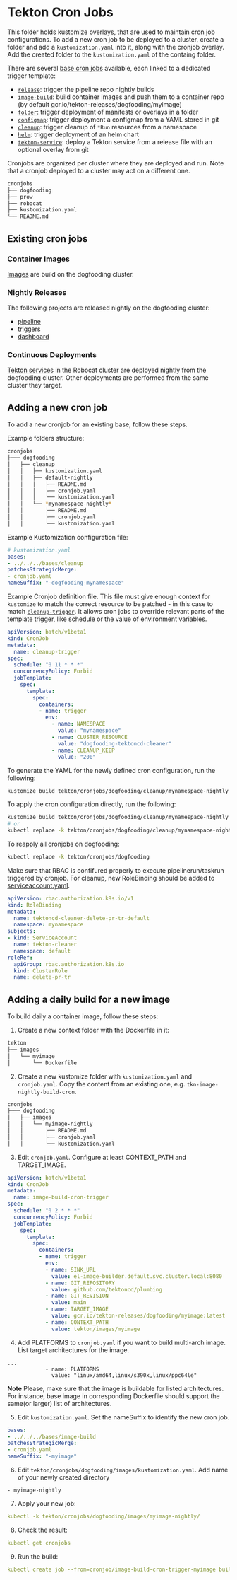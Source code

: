 # Tekton Cron Jobs

This folder holds kustomize overlays, that are used to maintain cron job
configurations. To add a new cron job to be deployed to a cluster,
create a folder and add a `kustomization.yaml` into it, along with the
cronjob overlay. Add the created folder to the `kustomization.yaml` of
the containg folder.

There are several [base cron jobs](bases/) available, each linked to a
dedicated trigger template:

* [`release`](../resources/nightly-releases): trigger the pipeline repo
  nightly builds
* [`image-build`](../resources/images/image-build-trigger.yaml): build
  container images and push them to a container repo (by default
  gcr.io/tekton-releases/dogfooding/myimage)
* [`folder`](../resources/cd/folder-template.yaml): trigger deployment
  of manifests or overlays in a folder
* [`configmap`](../resources/cd/configmap-template.yaml): trigger
  deployment a configmap from a YAML stored in git
* [`cleanup`](../resources/cd/cleanup-template.yaml): trigger cleanup
  of `*Run` resources from a namespace
* [`helm`](../resources/cd/helm-template.yaml): trigger deployment of
  an helm chart
* [`tekton-service`](../resources/cd/tekton-template.yaml): deploy a
  Tekton service from a release file with an optional overlay from git

Cronjobs are organized per cluster where they are deployed and run.
Note that a cronjob deployed to a cluster may act on a different one.

```bash
cronjobs
├── dogfooding
├── prow
├── robocat
├── kustomization.yaml
└── README.md
```

## Existing cron jobs

### Container Images

[Images](dogfooding/images) are build on the dogfooding cluster.

### Nightly Releases

The following projects are released nightly on the dogfooding cluster:

* [pipeline](dogfooding/releases/pipeline-nightly/README.md)
* [triggers](dogfooding/releases/triggers-nightly/README.md)
* [dashboard](dogfooding/releases/dashboard-nightly/README.md)

### Continuous Deployments

[Tekton services](dogfooding/tekton) in the Robocat cluster are deployed
nightly from the dogfooding cluster. Other deployments are performed from
the same cluster they target.

## Adding a new cron job

To add a new cronjob for an existing base, follow these steps.

Example folders structure:

```bash
cronjobs
├─── dogfooding
│   ├── cleanup
│   │   ├── kustomization.yaml
│   │   ├── default-nightly
│   │   │   ├── README.md
│   │   │   ├── cronjob.yaml
│   │   │   └── kustomization.yaml
│   │   └── *mynamespace-nightly*
│   │       ├── README.md
│   │       ├── cronjob.yaml
│   │       └── kustomization.yaml
```

Example Kustomization configuration file:

```yaml
# kustomization.yaml
bases:
- ../../../bases/cleanup
patchesStrategicMerge:
- cronjob.yaml
nameSuffix: "-dogfooding-mynamespace"
```

Example Cronjob definition file. This file must give enough context for
`kustomize` to match the correct resource to be patched - in this case to match
[`cleanup-trigger`](bases/cleanup/trigger-resource-cd.yaml).
It allows cron jobs to override relevant parts of the template trigger, like
schedule or the value of environment variables.

```yaml
apiVersion: batch/v1beta1
kind: CronJob
metadata:
  name: cleanup-trigger
spec:
  schedule: "0 11 * * *"
  concurrencyPolicy: Forbid
  jobTemplate:
    spec:
      template:
        spec:
          containers:
          - name: trigger
            env:
              - name: NAMESPACE
                value: "mynamespace"
              - name: CLUSTER_RESOURCE
                value: "dogfooding-tektoncd-cleaner"
              - name: CLEANUP_KEEP
                value: "200"
```

To generate the YAML for the newly defined cron configuration, run the following:

```bash
kustomize build tekton/cronjobs/dogfooding/cleanup/mynamespace-nightly
```

To apply the cron configuration directly, run the following:

```bash
kustomize build tekton/cronjobs/dogfooding/cleanup/mynamespace-nightly | kubectl apply -f -
# or
kubectl replace -k tekton/cronjobs/dogfooding/cleanup/mynamespace-nightly/
```

To reapply all cronjobs on dogfooding:

```bash
kubectl replace -k tekton/cronjobs/dogfooding
```

Make sure that RBAC is confifured properly to execute pipelinerun/taskrun
triggered by cronjob. For cleanup, new RoleBinding should be added to
[serviceaccount.yaml](../resources/cd/serviceaccount.yaml).

```yaml
apiVersion: rbac.authorization.k8s.io/v1
kind: RoleBinding
metadata:
  name: tektoncd-cleaner-delete-pr-tr-default
  namespace: mynamespace
subjects:
- kind: ServiceAccount
  name: tekton-cleaner
  namespace: default
roleRef:
  apiGroup: rbac.authorization.k8s.io
  kind: ClusterRole
  name: delete-pr-tr
```

## Adding a daily build for a new image

To build daily a container image, follow these steps:

1. Create a new context folder with the Dockerfile in it:

```bash
tekton
├── images
│   └── myimage
│       └── Dockerfile
```

2. Create a new kustomize folder with `kustomization.yaml` and `cronjob.yaml`.
   Copy the content from an existing one, e.g. `tkn-image-nightly-build-cron`.

```bash
cronjobs
├─── dogfooding
│   ├── images
│   │   └── myimage-nightly
│   │       ├── README.md
│   │       ├── cronjob.yaml
│   │       └── kustomization.yaml
```

3. Edit `cronjob.yaml`. Configure at least CONTEXT_PATH and TARGET_IMAGE.

```yaml
apiVersion: batch/v1beta1
kind: CronJob
metadata:
  name: image-build-cron-trigger
spec:
  schedule: "0 2 * * *"
  concurrencyPolicy: Forbid
  jobTemplate:
    spec:
      template:
        spec:
          containers:
          - name: trigger
            env:
            - name: SINK_URL
              value: el-image-builder.default.svc.cluster.local:8080
            - name: GIT_REPOSITORY
              value: github.com/tektoncd/plumbing
            - name: GIT_REVISION
              value: main
            - name: TARGET_IMAGE
              value: gcr.io/tekton-releases/dogfooding/myimage:latest
            - name: CONTEXT_PATH
              value: tekton/images/myimage
```

4. Add PLATFORMS to `cronjob.yaml` if you want to build multi-arch image. List target architectures for the image.
```
...
            - name: PLATFORMS
              value: "linux/amd64,linux/s390x,linux/ppc64le"
```
**Note**
Please, make sure that the image is buildable for listed architectures. For instance, base image in corresponding Dockerfile should support the same(or larger) list of architectures.

5. Edit `kustomization.yaml`. Set the nameSuffix to identify the new cron job.

```yaml
bases:
- ../../../bases/image-build
patchesStrategicMerge:
- cronjob.yaml
nameSuffix: "-myimage"
```

6. Edit `tekton/cronjobs/dogfooding/images/kustomization.yaml`. Add name of your newly created directory

```
- myimage-nightly
```

7. Apply your new job:

```yaml
kubectl -k tekton/cronjobs/dogfooding/images/myimage-nightly/
```

8. Check the result:

```yaml
kubectl get cronjobs
```

9. Run the build:

```yaml
kubectl create job --from=cronjob/image-build-cron-trigger-myimage build-myimage-$(date +"%Y%m%d-%H%M")
```
